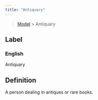 ```yaml
---
title: "Antiquary"
---
```


> [Model](../../) > Antiquary

## Label

### English
Antiquary


## Definition
A person dealing in antiques or rare books. 


    
